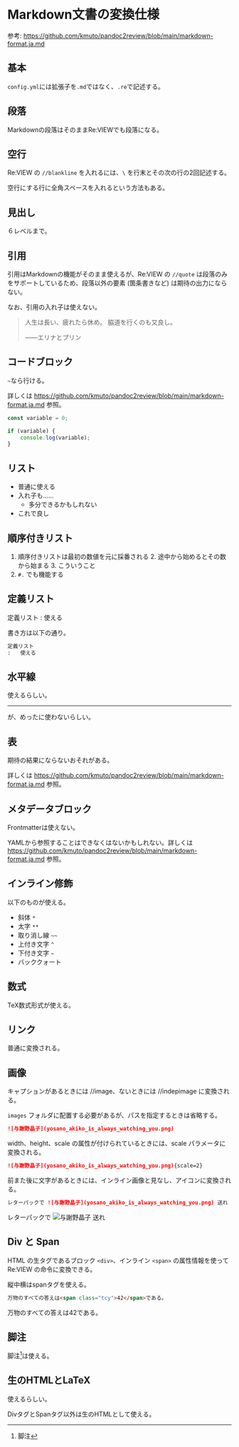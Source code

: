 # Markdown文書の変換仕様

参考: https://github.com/kmuto/pandoc2review/blob/main/markdown-format.ja.md

## 基本

`config.yml`には拡張子を`.md`ではなく、`.re`で記述する。

## 段落

Markdownの段落はそのままRe:VIEWでも段落になる。

## 空行

Re:VIEW の `//blankline` を入れるには、`\` を行末とその次の行の2回記述する。

空行にする行に全角スペースを入れるという方法もある。

## 見出し

６レベルまで。

## 引用

引用はMarkdownの機能がそのまま使えるが、Re:VIEW の `//quote` は段落のみをサポートしているため、段落以外の要素 (箇条書きなど) は期待の出力にならない。

なお、引用の入れ子は使えない。

> 人生は長い、疲れたら休め。
> 脇道を行くのも又良し。
> 
> ——エリナとプリン

## コードブロック

`~`なら行ける。

詳しくは https://github.com/kmuto/pandoc2review/blob/main/markdown-format.ja.md 参照。

~~~TypeScript
const variable = 0;

if (variable) {
    console.log(variable);
}
~~~

## リスト

- 普通に使える
- 入れ子も……
  - 多分できるかもしれない
- これで良し

## 順序付きリスト

1. 順序付きリストは最初の数値を元に採番される
   2. 途中から始めるとその数から始まる
   3. こういうこと
2. `#.` でも機能する

## 定義リスト

定義リスト
:   使える

書き方は以下の通り。

~~~Markdown
定義リスト
:   使える
~~~

## 水平線

使えるらしい。

---

が、めったに使わないらしい。

## 表

期待の結果にならないおそれがある。

詳しくは https://github.com/kmuto/pandoc2review/blob/main/markdown-format.ja.md 参照。

## メタデータブロック

Frontmatterは使えない。

YAMLから参照することはできなくはないかもしれない。詳しくは https://github.com/kmuto/pandoc2review/blob/main/markdown-format.ja.md 参照。

## インライン修飾

以下のものが使える。

- 斜体 `*`
- 太字 `**`
- 取り消し線 `~~`
- 上付き文字 `^`
- 下付き文字 `~`
- バッククォート

## 数式

TeX数式形式が使える。

## リンク

普通に変換される。

## 画像

キャプションがあるときには //image、ないときには //indepimage に変換される。

`images` フォルダに配置する必要があるが、パスを指定するときは省略する。

~~~Markdown
![与謝野晶子](yosano_akiko_is_always_watching_you.png)
~~~

width、height、scale の属性が付けられているときには、scale パラメータに変換される。

~~~Markdown
![与謝野晶子](yosano_akiko_is_always_watching_you.png){scale=2}
~~~

前また後に文字があるときには、インライン画像と見なし、アイコンに変換される。

~~~Markdown
レターパックで ![与謝野晶子](yosano_akiko_is_always_watching_you.png) 送れ
~~~

レターパックで ![与謝野晶子](yosano_akiko_is_always_watching_you.png) 送れ

## Div と Span

HTML の生タグであるブロック `<div>`、インライン `<span>` の属性情報を使って Re:VIEW の命令に変換できる。

縦中横はspanタグを使える。

~~~Markdown
万物のすべての答えは<span class="tcy">42</span>である。
~~~

万物のすべての答えは<span class="tcy">42</span>である。

## 脚注

脚注[^1]は使える。

[^1]: 脚注

## 生のHTMLとLaTeX

使えるらしい。

DivタグとSpanタグ以外は生のHTMLとして使える。